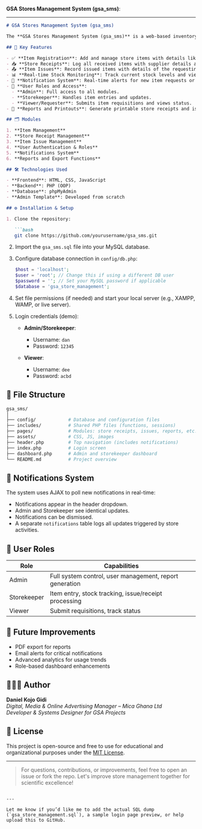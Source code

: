  **GSA Stores Management System (gsa_sms)**:

---

```markdown
# GSA Stores Management System (gsa_sms)

The **GSA Stores Management System (gsa_sms)** is a web-based inventory and store management platform designed for the **Ghana Science Association (GSA)**. It efficiently manages store operations by tracking available items, received stock, and issued items. The system helps streamline inventory activities and ensures transparency and accountability in store transactions.

## 🔧 Key Features

- ✅ **Item Registration**: Add and manage store items with details like item name, category, unit, quantity, etc.
- 📥 **Store Receipts**: Log all received items with supplier details and receipt numbers.
- 📤 **Item Issues**: Record issued items with details of the requesting department or personnel.
- 📊 **Real-time Stock Monitoring**: Track current stock levels and view stock balances at any time.
- 🔔 **Notification System**: Real-time alerts for new item requests or low stock levels (AJAX-based).
- 🔐 **User Roles and Access**:
  - **Admin**: Full access to all modules.
  - **Storekeeper**: Handles item entries and updates.
  - **Viewer/Requester**: Submits item requisitions and views status.
- 🧾 **Reports and Printouts**: Generate printable store receipts and issue vouchers.

## 🗂️ Modules

1. **Item Management**
2. **Store Receipt Management**
3. **Item Issue Management**
4. **User Authentication & Roles**
5. **Notifications System**
6. **Reports and Export Functions**

## 🛠️ Technologies Used

- **Frontend**: HTML, CSS, JavaScript
- **Backend**: PHP (OOP)
- **Database**: phpMyAdmin
- **Admin Template**: Developed from scratch

## ⚙️ Installation & Setup

1. Clone the repository:

   ```bash
   git clone https://github.com/yourusername/gsa_sms.git
   ```

2. Import the `gsa_sms.sql` file into your MySQL database.

3. Configure database connection in `config/db.php`:

   ```php
   $host = 'localhost';
   $user = 'root'; // Change this if using a different DB user
   $password = ''; // Set your MySQL password if applicable
   $database = 'gsa_store_management';
   ```

4. Set file permissions (if needed) and start your local server (e.g., XAMPP, WAMP, or live server).

5. Login credentials (demo):

   - **Admin/Storekeeper**:  
     - Username: `dan`  
     - Password: `12345`

   - **Viewer**:  
     - Username: `dee`  
     - Password: `acbd`

## 📌 File Structure

```bash
gsa_sms/
│
├── config/            # Database and configuration files
├── includes/          # Shared PHP files (functions, sessions)
├── pages/             # Modules: store receipts, issues, reports, etc.
├── assets/            # CSS, JS, images
├── header.php         # Top navigation (includes notifications)
├── index.php          # Login screen
├── dashboard.php      # Admin and storekeeper dashboard
└── README.md          # Project overview
```

## 📩 Notifications System

The system uses AJAX to poll new notifications in real-time:
- Notifications appear in the header dropdown.
- Admin and Storekeeper see identical updates.
- Notifications can be dismissed.
- A separate `notifications` table logs all updates triggered by store activities.

## 🔐 User Roles

| Role         | Capabilities                                             |
|--------------|----------------------------------------------------------|
| Admin        | Full system control, user management, report generation |
| Storekeeper  | Item entry, stock tracking, issue/receipt processing     |
| Viewer       | Submit requisitions, track status                        |

## 🧪 Future Improvements

- PDF export for reports
- Email alerts for critical notifications
- Advanced analytics for usage trends
- Role-based dashboard enhancements

## 👨🏽‍💻 Author

**Daniel Kojo Gidi**  
*Digital, Media & Online Advertising Manager – Mica Ghana Ltd*  
*Developer & Systems Designer for GSA Projects*

## 📄 License

This project is open-source and free to use for educational and organizational purposes under the [MIT License](LICENSE).

---

> For questions, contributions, or improvements, feel free to open an issue or fork the repo. Let's improve store management together for scientific excellence!

```

---

Let me know if you’d like me to add the actual SQL dump (`gsa_store_management.sql`), a sample login page preview, or help upload this to GitHub.
